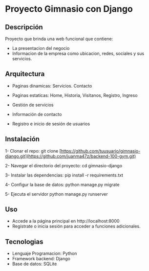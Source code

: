 # Proyecto Gimnasio con Django

## Descripción

Proyecto que brinda una web funcional que contiene:
- La presentacion del negocio
- Informacion de la empresa como ubicacion, redes, sociales y sus servicios.

## Arquitectura
- Paginas dinamicas:  Servicios. Contacto
- Paginas estaticas: Home, Historia, Visitanos, Registro, Ingreso
  
- Gestión de servicios
- Información de contacto
- Registro e inicio de sesión de usuarios
## Instalación
1- Clonar el repo:
  git clone [https://github.com/tuusuario/gimnasio-django.git](https://github.com/juanma47z/backend-100-gym.git)

2- Navegar el directorio del proyecto:
  cd gimnasio-django

3- Instalar las dependencias:
  pip install -r requirements.txt

4- Configur la base de datos:
  python manage.py migrate

5- Ejecuta el servidor
 python manage.py runserver

 ## Uso
- Accede a la página principal en http://localhost:8000
- Regístrate o inicia sesión para acceder a funciones adicionales.

 ## Tecnologias
 - Lenguaje Programacion: Python
 - Framework backend: Django
 - Base de datos: SQLite

